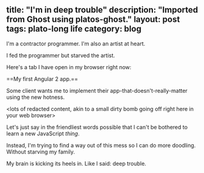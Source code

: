 title: "I'm in deep trouble"
description: "Imported from Ghost using platos-ghost."
layout: post
tags: plato-long life
category: blog
---

I'm a contractor programmer. I'm also an artist at heart. 

I fed the programmer but starved the artist.

Here's a tab I have open in my browser right now:

==My first Angular 2 app.==

Some client wants me to implement their app-that-doesn't-really-matter using the new hotness.

&lt;lots of redacted content, akin to a small dirty bomb going off right here in your web browser&gt;

Let's just say in the friendliest words possible that I can't be bothered to learn a new JavaScript *thing*.

Instead, I'm trying to find a way out of this mess so I can do more doodling. Without starving my family.

My brain is kicking its heels in. Like I said: deep trouble.
